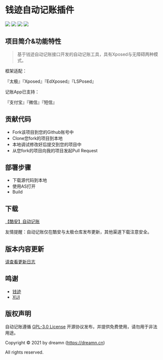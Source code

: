 # 钱迹自动记账插件

![](https://img.shields.io/github/issues/dreamncn/Qianji_auto)
![](https://img.shields.io/badge/PoweredBy-Dreamn-f39f37)
![](https://img.shields.io/github/license/dreamncn/VPay)
![](https://img.shields.io/github/stars/dreamncn/Qianji_auto.svg?label=Stars&style=social)


## 项目简介&功能特性

> 基于钱迹自动记账接口开发的自动记账工具，具有Xposed与无障碍两种模式。

框架适配：

『太极』『Xposed』『EdXposed』『LSPosed』

记账App已支持：

『支付宝』『微信』『短信』

## 贡献代码

- Fork该项目到您的Github账号中
- Clone您fork的项目到本地
- 本地调试修改好后提交到您的项目中
- 从您fork的项目向我的项目发起Pull Request

## 部署步骤

- 下载源代码到本地
- 使用AS打开
- Build

## 下载

[【酷安】自动记账](https://www.coolapk.com/apk/cn.dreamn.qianji_auto)

友情提醒：自动记账仅在酷安与太极仓库发布更新，其他渠道下载注意安全。

## 版本内容更新

[请查看更新日志](/ChangeLog.md) 

## 鸣谢

- [钱迹](http://www.qianjiapp.com/)
- [XUI](https://github.com/xuexiangjys/XUI)


## 版权声明

自动记账遵循 [GPL-3.0 License](/LICENSE) 开源协议发布，并提供免费使用，请勿用于非法用途。

Copyright © 2021 by dreamn (https://dreamn.cn)

All rights reserved.
